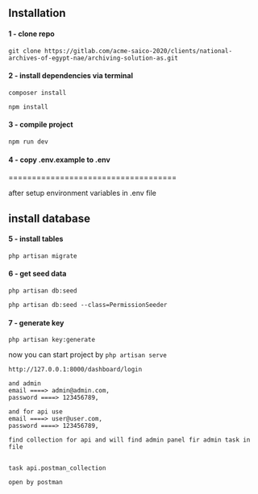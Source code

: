 


## Installation 

#### 1 -  clone repo
```
git clone https://gitlab.com/acme-saico-2020/clients/national-archives-of-egypt-nae/archiving-solution-as.git
```

#### 2 -  install dependencies via terminal
```
composer install 

npm install
```

#### 3 -  compile project
```
npm run dev 
```

#### 4 -  copy .env.example to .env

====================================

after setup environment variables in .env file 


##    install database

#### 5 -  install tables

````
php artisan migrate
````

#### 6 -  get seed data

````
php artisan db:seed
````
  


````
php artisan db:seed --class=PermissionSeeder
````

#### 7 -  generate key

````
php artisan key:generate
````



now you can start project by `php artisan serve`
 


 ````````````
 http://127.0.0.1:8000/dashboard/login

 and admin 
 email ====> admin@admin.com,
password ====> 123456789,

and for api use 
 email ====> user@user.com,
password ====> 123456789,
 ````````````

 ````````````````````
 find collection for api and will find admin panel fir admin task in file 


 task api.postman_collection

 open by postman
 ````````````````````